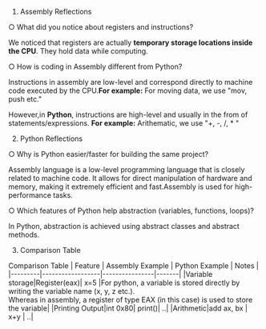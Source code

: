 1. Assembly Reflections

○ What did you notice about registers and instructions?

We noticed that registers are actually **temporary storage locations inside the CPU**. They hold data while computing.

○ How is coding in Assembly different from Python?

Instructions in assembly are low-level and correspond directly to machine code executed by the CPU.**For example:**
For moving data, we use "mov, push etc."

However,in **Python**, instructions are high-level and usually in the from of statements/expressions. **For example:**
Arithematic, we use "+, -, /, * "


2. Python Reflections
 
○ Why is Python easier/faster for building the same project?

Assembly language is a low-level programming language that is closely related to machine code. It allows for direct manipulation of hardware and memory, making it extremely efficient and fast.Assembly is used for high-performance tasks.

○ Which features of Python help abstraction (variables, functions, loops)?

In Python, abstraction is achieved using abstract classes and abstract methods.

3. Comparison Table

 Comparison Table
  | Feature | Assembly Example | Python Example | Notes |
  |---------|------------------|----------------|-------|
  |Variable storage|Register(eax)| x=5 |For python, a variable is stored directly by writing the variable name (x, y, z etc.).  
					Whereas in assembly, a register of type EAX (in this case) is used to store the variable|
  |Printing Output|int 0x80| print()| ..|
  |Arithmetic|add ax, bx | x+y | ..|
  
